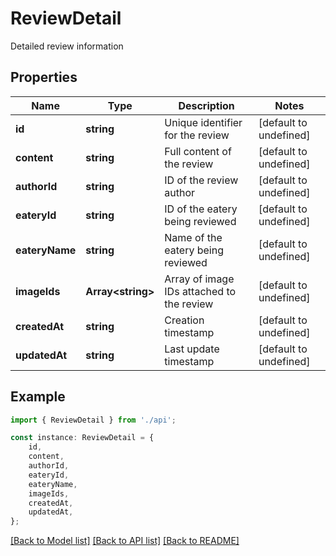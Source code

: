 # ReviewDetail

Detailed review information

## Properties

Name | Type | Description | Notes
------------ | ------------- | ------------- | -------------
**id** | **string** | Unique identifier for the review | [default to undefined]
**content** | **string** | Full content of the review | [default to undefined]
**authorId** | **string** | ID of the review author | [default to undefined]
**eateryId** | **string** | ID of the eatery being reviewed | [default to undefined]
**eateryName** | **string** | Name of the eatery being reviewed | [default to undefined]
**imageIds** | **Array&lt;string&gt;** | Array of image IDs attached to the review | [default to undefined]
**createdAt** | **string** | Creation timestamp | [default to undefined]
**updatedAt** | **string** | Last update timestamp | [default to undefined]

## Example

```typescript
import { ReviewDetail } from './api';

const instance: ReviewDetail = {
    id,
    content,
    authorId,
    eateryId,
    eateryName,
    imageIds,
    createdAt,
    updatedAt,
};
```

[[Back to Model list]](../README.md#documentation-for-models) [[Back to API list]](../README.md#documentation-for-api-endpoints) [[Back to README]](../README.md)
